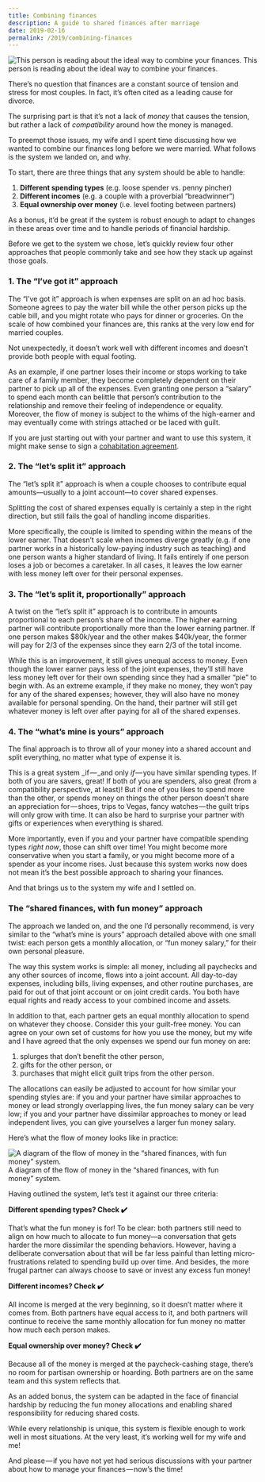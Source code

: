 ```yaml
---
title: Combining finances
description: A guide to shared finances after marriage
date: 2019-02-16
permalink: /2019/combining-finances
---
```


![This person is reading about the ideal way to combine your finances.](https://cdn-images-1.medium.com/max/2560/1*Rka-cGjoHmoOpLLNz8ANbA.jpeg)
This person is reading about the ideal way to combine your finances.

There’s no question that finances are a constant source of tension and stress for most couples. In fact, it’s often cited as a leading cause for divorce.

The surprising part is that it’s not a lack  of _money_ that causes the tension, but rather a lack of _compatibility_ around how the money is managed.

To preempt those issues, my wife and I spent time discussing how we wanted to combine our finances long before we were married. What follows is the system we landed on, and why.

To start, there are three things that any system should be able to handle:

1.  **Different spending types** (e.g. loose spender vs. penny pincher)
2.  **Different incomes** (e.g. a couple with a proverbial “breadwinner”)
3.  **Equal ownership over money** (i.e. level footing between partners)

As a bonus, it’d be great if the system is robust enough to adapt to changes in these areas over time and to handle periods of financial hardship.

Before we get to the system we chose, let’s quickly review four other approaches that people commonly take and see how they stack up against those goals.

### 1\. The “I’ve got it” approach

The “I’ve got it” approach is when expenses are split on an ad hoc basis. Someone agrees to pay the water bill while the other person picks up the cable bill, and you might rotate who pays for dinner or groceries. On the scale of how combined your finances are, this ranks at the very low end for married couples.

Not unexpectedly, it doesn’t work well with different incomes and doesn’t provide both people with equal footing.

As an example, if one partner loses their income or stops working to take care of a family member, they become completely dependent on their partner to pick up all of the expenses. Even granting one person a “salary” to spend each month can belittle that person’s contribution to the relationship and remove their feeling of independence or equality. Moreover, the flow of money is subject to the whims of the high-earner and may eventually come with strings attached or be laced with guilt.

If you are just starting out with your partner and want to use this system, it might make sense to sign a [cohabitation agreement](https://www.legalzoom.com/forms/cohabitation-agreement).

### 2\. The “let’s split it” approach

The “let’s split it” approach is when a couple chooses to contribute equal amounts—usually to a joint account—to cover shared expenses.

Splitting the cost of shared expenses equally is certainly a step in the right direction, but still fails the goal of handling income disparities.

More specifically, the couple is limited to spending within the means of the lower earner. That doesn’t scale when incomes diverge greatly (e.g. if one partner works in a historically low-paying industry such as teaching) and one person wants a higher standard of living. It fails entirely if one person loses a job or becomes a caretaker. In all cases, it leaves the low earner with less money left over for their personal expenses.

### 3\. The “let’s split it, proportionally” approach

A twist on the “let’s split it” approach is to contribute in amounts proportional to each person’s share of the income. The higher earning partner will contribute proportionally more than the lower earning partner. If one person makes $80k/year and the other makes $40k/year, the former will pay for 2/3 of the expenses since they earn 2/3 of the total income.

While this is an improvement, it still gives unequal access to money. Even though the lower earner pays less of the joint expenses, they’ll still have less money left over for their own spending since they had a smaller “pie” to begin with. As an extreme example, if they make no money, they won’t pay for any of the shared expenses; however, they will also have no money available for personal spending. On the hand, their partner will still get whatever money is left over after paying for all of the shared expenses.

### 4\. The “what’s mine is yours” approach

The final approach is to throw all of your money into a shared account and split everything, no matter what type of expense it is.

This is a great system _if — _and only _if_ — you have similar spending types. If both of you are savers, great! If both of you are spenders, also great (from a compatibility perspective, at least)! But if one of you likes to spend more than the other, or spends money on things the other person doesn’t share an appreciation for — shoes, trips to Vegas, fancy watches — the guilt trips will only grow with time. It can also be hard to surprise your partner with gifts or experiences when everything is shared.

More importantly, even if you and your partner have compatible spending types _right now_, those can shift over time! You might become more conservative when you start a family, or you might become more of a spender as your income rises. Just because this system works now does not mean it’s the best possible approach to sharing your finances.

And that brings us to the system my wife and I settled on.

### The “shared finances, with fun money” approach

The approach we landed on, and the one I’d personally recommend, is very similar to the “what’s mine is yours” approach detailed above with one small twist: each person gets a monthly allocation, or “fun money salary,” for their own personal pleasure.

The way this system works is simple: all money, including all paychecks and any other sources of income, flows into a joint account. All day-to-day expenses, including bills, living expenses, and other routine purchases, are paid for out of that joint account or on joint credit cards. You both have equal rights and ready access to your combined income and assets.

In addition to that, each partner gets an equal monthly allocation to spend on whatever they choose. Consider this your guilt-free money. You can agree on your own set of customs for how you use the money, but my wife and I have agreed that the only expenses we spend our fun money on are:

1.  splurges that don’t benefit the other person,
2.  gifts for the other person, or
3.  purchases that might elicit guilt trips from the other person.

The allocations can easily be adjusted to account for how similar your spending styles are: if you and your partner have similar approaches to money or lead strongly overlapping lives, the fun money salary can be very low; if you and your partner have dissimilar approaches to money or lead independent lives, you can give yourselves a larger fun money salary.

Here’s what the flow of money looks like in practice:

![A diagram of the flow of money in the “shared finances, with fun money” system.](https://cdn-images-1.medium.com/max/1200/1*ofCiA_J_7js2Bta5iFrvtg@2x.png)
A diagram of the flow of money in the “shared finances, with fun money” system.

Having outlined the system, let’s test it against our three criteria:

**Different spending types? Check ✔️**

That’s what the fun money is for! To be clear: both partners still need to align on how much to allocate to fun money—a conversation that gets harder the more dissimilar the spending behaviors. However, having a deliberate conversation about that will be far less painful than letting micro-frustrations related to spending build up over time. And besides, the more frugal partner can always choose to save or invest any excess fun money!

**Different incomes? Check ✔️️**

All income is merged at the very beginning, so it doesn’t matter where it comes from. Both partners have equal access to it, and both partners will continue to receive the same monthly allocation for fun money no matter how much each person makes.

**Equal ownership over money? Check ✔️**

Because all of the money is merged at the paycheck-cashing stage, there’s no room for partisan ownership or hoarding. Both partners are on the same team and this system reflects that.

As an added bonus, the system can be adapted in the face of financial hardship by reducing the fun money allocations and enabling shared responsibility for reducing shared costs.

While every relationship is unique, this system is flexible enough to work well in most situations. At the very least, it’s working well for my wife and me!

And please — if you have not yet had serious discussions with your partner about how to manage your finances — now’s the time!

